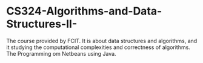 # CS324-Algorithms-and-Data-Structures-II-
The course provided by FCIT.
It is about data structures and algorithms, and it studying the computational complexities and correctness of algorithms.
The Programming om Netbeans using Java.
